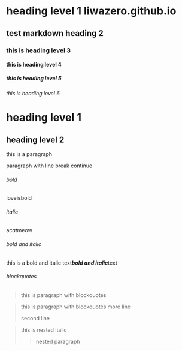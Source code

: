 # heading level 1 liwazero.github.io
## test markdown heading 2
### this is heading level 3
#### this is heading level 4
##### this is heading level 5
###### this is heading level 6

heading level 1
====================

heading level 2
---------------------

this is a paragraph

paragraph with line break
continue

###### bold
love**is**bold

###### italic
a*cat*meow

###### bold and italic 
this is a bold and italic text***bold and italic***text

###### blockquotes
>this is paragraph with blockquotes

>this is paragraph with blockquotes more line
>
>second line

>this is nested italic
>
>>nested paragraph


